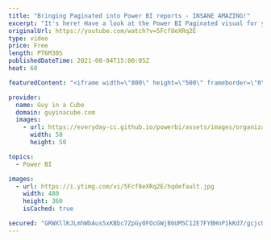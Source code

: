 ```yaml
---
title: "Bringing Paginated into Power BI reports - INSANE AMAZING!"
excerpt: "It's here! Have a look at the Power BI Paginated visual for your Power BI Reports! It adds additional flexibility for displaying data as well as providing easy export options if that's your jam.  Blog Announcement: https://powerbi.microsoft.com/en-us/blog/paginated-report-visual-for-power-bi-reports-is-now-available-in-public-preview/"
originalUrl: https://youtube.com/watch?v=5Fcf8eXRq2E
type: video
price: Free
length: PT6M30S
publishedDateTime: 2021-08-04T15:00:05Z
heat: 60

featuredContent: "<iframe width=\"800\" height=\"500\" frameborder=\"0\" src=\"https://www.youtube.com/embed/5Fcf8eXRq2E\" allow=\"accelerometer; autoplay; encrypted-media; gyroscope; picture-in-picture\" allowfullscreen></iframe>"

provider:
  name: Guy in a Cube
  domain: guyinacube.com
  images:
    - url: https://everyday-cc.github.io/powerbi/assets/images/organizations/guyinacube.com-50x50.jpg
      width: 50
      height: 50

topics:
  - Power BI

images:
  - url: https://i.ytimg.com/vi/5Fcf8eXRq2E/hqdefault.jpg
    width: 480
    height: 360
    isCached: true

secured: "GRWXllKJLmhWbAusSxKBbc7ZpGy0FOcGWjB6UMSC12E7FYBHnP1kKd7/gcjcUu6VxoLvwDa4HtPXfOvyg9t1yjeA1iYbCTbYwTqYyXOlwFNf50+u5+qf+24dU4ULJpy/WAnu1Lt3BqrYSUY9kbwa/DzIFAoEo/42hrNPHIgRp5ijxlrr/VX+UiB4Elz8AT9xqnkZUPZWWT8WZIhyRSBkIUwxbYxGaq2mFMZ8XPHQ7/Hav4DLF2PXBZ5VTUoLQIEKZgSG05Myp1Sh6RS9KGumE53Lr5uTirWqGH0fttaS+sf82aCCkV+FrFnw2z3ZURg4PVrQpoPfHt4DFgJ4MJUUrcAIuOvadzixxc9lfJPu10i6D10aZIml+rbfqCo4bBzLGDth6CoSnuj4WNt27uySWyH81Nd0TB9/0EHA2i9PR1U=;cPVNKjhZwLRhYxSpVFmLLQ=="
---
```


